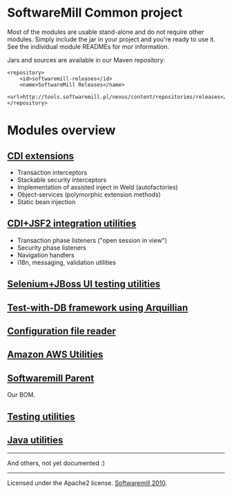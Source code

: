 # SoftwareMill Common project

Most of the modules are usable stand-alone and do not require other modules. Simply include the jar in your
project and you're ready to use it. See the individual module READMEs for mor information.

Jars and sources are available in our Maven repository:

    <repository>
        <id>softwaremill-releases</id>
        <name>SoftwareMill Releases</name>
        <url>http://tools.softwaremill.pl/nexus/content/repositories/releases</url>
    </repository>

# Modules overview

## [CDI extensions](/softwaremill/softwaremill-common/tree/master/softwaremill-cdi/)

* Transaction interceptors
* Stackable security interceptors
* Implementation of assisted inject in Weld (autofactories)
* Object-services (polymorphic extension methods)
* Static bean injection

## [CDI+JSF2 integration utilities](/softwaremill/softwaremill-common/tree/master/softwaremill-faces/)

* Transaction phase listeners ("open session in view")
* Security phase listeners
* Navigation handlers
* i18n, messaging, validation utilities

## [Selenium+JBoss UI testing utilities](/softwaremill/softwaremill-common/tree/master/softwaremill-ui-test/)

## [Test-with-DB framework using Arquillian](/softwaremill/softwaremill-common/tree/master/softwaremill-db-test/)

## [Configuration file reader](/softwaremill/softwaremill-common/tree/master/softwaremill-conf/)

## [Amazon AWS Utilities](/softwaremill/softwaremill-common/tree/master/softwaremill-sqs/)

## [Softwaremill Parent](/softwaremill/softwaremill-common/tree/master/softwaremill-parent/)

Our BOM.

## [Testing utilities](/softwaremill/softwaremill-common/tree/master/softwaremill-testing/)

## [Java utilities](/softwaremill/softwaremill-common/tree/master/softwaremill-util/)

---

And others, not yet documented :)

---

Licensed under the Apache2 license. [Softwaremill 2010](http://softwaremill.eu/).